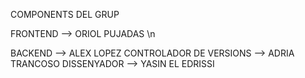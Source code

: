 COMPONENTS DEL GRUP 

FRONTEND --> ORIOL PUJADAS \n

BACKEND --> ALEX LOPEZ
CONTROLADOR DE VERSIONS --> ADRIA TRANCOSO
DISSENYADOR --> YASIN EL EDRISSI
